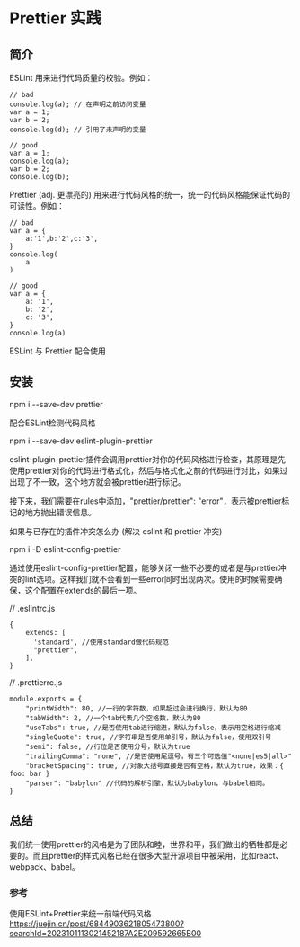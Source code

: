 # Prettier 实践

## 简介

ESLint 用来进行代码质量的校验。例如：

```
// bad
console.log(a); // 在声明之前访问变量
var a = 1;
var b = 2;
console.log(d); // 引用了未声明的变量
```

```
// good
var a = 1;
console.log(a);
var b = 2;
console.log(b);
```

Prettier (adj. 更漂亮的)  用来进行代码风格的统一，统一的代码风格能保证代码的可读性。例如：

```
// bad
var a = {
    a:'1',b:'2',c:'3',
}
console.log(
    a
)
```

```
// good
var a = {
    a: '1',
    b: '2',
    c: '3',
}
console.log(a)
```

ESLint 与 Prettier 配合使用

## 安装

npm i --save-dev prettier

配合ESLint检测代码风格

npm i --save-dev eslint-plugin-prettier

eslint-plugin-prettier插件会调用prettier对你的代码风格进行检查，其原理是先使用prettier对你的代码进行格式化，然后与格式化之前的代码进行对比，如果过出现了不一致，这个地方就会被prettier进行标记。

接下来，我们需要在rules中添加，"prettier/prettier": "error"，表示被prettier标记的地方抛出错误信息。

如果与已存在的插件冲突怎么办 (解决 eslint 和 prettier 冲突)

npm i -D eslint-config-prettier

通过使用eslint-config-prettier配置，能够关闭一些不必要的或者是与prettier冲突的lint选项。这样我们就不会看到一些error同时出现两次。使用的时候需要确保，这个配置在extends的最后一项。

// .eslintrc.js
```
{
    extends: [
      'standard', //使用standard做代码规范
      "prettier",
    ],
}
```

// .prettierrc.js
```
module.exports = {
    "printWidth": 80, //一行的字符数，如果超过会进行换行，默认为80
    "tabWidth": 2, //一个tab代表几个空格数，默认为80
    "useTabs": true, //是否使用tab进行缩进，默认为false，表示用空格进行缩减
    "singleQuote": true, //字符串是否使用单引号，默认为false，使用双引号
    "semi": false, //行位是否使用分号，默认为true
    "trailingComma": "none", //是否使用尾逗号，有三个可选值"<none|es5|all>"
    "bracketSpacing": true, //对象大括号直接是否有空格，默认为true，效果：{ foo: bar }
    "parser": "babylon" //代码的解析引擎，默认为babylon，与babel相同。
}
```

## 总结

我们统一使用prettier的风格是为了团队和睦，世界和平，我们做出的牺牲都是必要的。而且prettier的样式风格已经在很多大型开源项目中被采用，比如react、webpack、babel。

### 参考

使用ESLint+Prettier来统一前端代码风格
https://juejin.cn/post/6844903621805473800?searchId=2023101113021452187A2E209592665B00